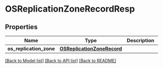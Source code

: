 # OSReplicationZoneRecordResp

## Properties
Name | Type | Description | Notes
------------ | ------------- | ------------- | -------------
**os_replication_zone** | [**OSReplicationZoneRecord**](OSReplicationZoneRecord.md) |  | [optional] 

[[Back to Model list]](../README.md#documentation-for-models) [[Back to API list]](../README.md#documentation-for-api-endpoints) [[Back to README]](../README.md)


